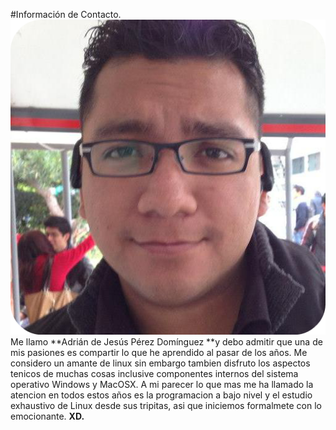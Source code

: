 #Información de Contacto.
![Leyo](Imagenes/yo.png)
Me llamo **Adrián de Jesús Pérez Domínguez **y debo admitir que una de mis pasiones es compartir lo que he aprendido al pasar de los años.
Me considero un amante de linux sin embargo tambien disfruto los aspectos tenicos de muchas cosas inclusive componentes internos del sistema operativo Windows y MacOSX.
A mi parecer lo que mas me ha llamado la atencion en todos estos años es la programacion a bajo nivel y el estudio exhaustivo de Linux desde sus tripitas, asi que iniciemos formalmete con lo emocionante. 
**XD.**